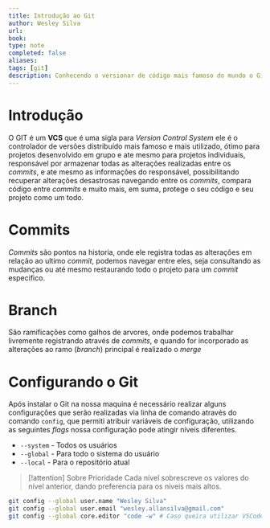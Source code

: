 ```yaml
---
title: Introdução ao Git
author: Wesley Silva
url:
book:
type: note
completed: false
aliases:
tags: [git]
description: Conhecendo o versionar de código mais famoso do mundo o Git.
---
```

# Introdução
O GIT é um **VCS** que é uma sigla para _Version Control System_ ele é o controlador de versões distribuído mais famoso e mais utilizado, ótimo para projetos desenvolvido em grupo e ate mesmo para projetos individuais, responsável por armazenar todas as alterações realizadas entre os _commits_, e ate mesmo as informações do responsável, possibilitando recuperar alterações desastrosas navegando entre os _commits_, compara código entre _commits_ e muito mais, em suma, protege o seu código e seu projeto como um todo.

# Commits
_Commits_ são pontos na historia, onde ele registra todas as alterações em relação ao ultimo _commit_, podemos navegar entre eles, seja consultando as mudanças ou até mesmo restaurando todo o projeto para um _commit_ especifico.

# Branch
São ramificações como galhos de arvores, onde podemos trabalhar livremente registrando através de _commits_, e quando for incorporado as alterações ao ramo (_branch_) principal é realizado o _merge_

# Configurando o Git
Após instalar o Git na nossa maquina é necessário realizar alguns configurações que serão realizadas via linha de comando através do comando `config`, que permiti atribuir variáveis de configuração, utilizando as seguintes _flags_ nossa configuração pode atingir níveis diferentes.
- `--system` - Todos os usuários
- `--global` - Para todo o sistema do usuário
- `--local` - Para o repositório atual

>[!attention] Sobre Prioridade
>Cada nível sobrescreve os valores do nível anterior, dando preferencia para os níveis mais altos.

```sh
git config --global user.name "Wesley Silva"
git config --global user.email "wesley.allansilva@gmail.com"
git config --global core.editor "code -w" # Caso queira utilizar VSCode como padrão
```